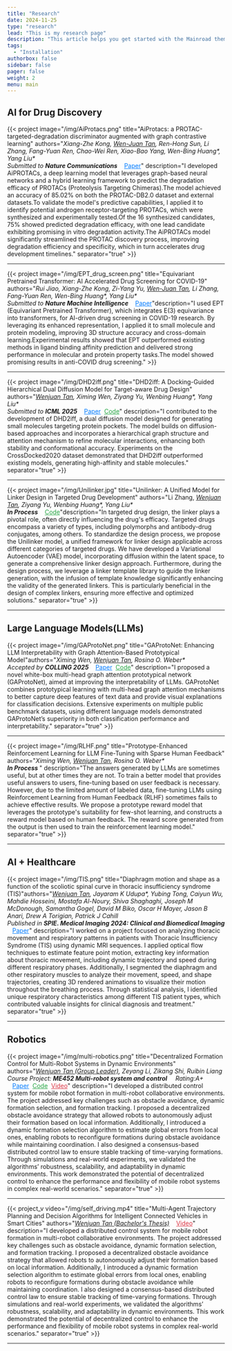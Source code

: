 ```yaml
---
title: "Research"
date: 2024-11-25
type: "research"
lead: "This is my research page"
description: "This article helps you get started with the Mainroad theme, including installation and minimal configuration."
tags:
  - "Installation"
authorbox: false
sidebar: false
pager: false
weight: 2
menu: main
---
```


## AI for Drug Discovery

{{< project image="/img/AiProtacs.png" title="AiProtacs: a PROTAC-targeted-degradation discriminator augmented with graph contrastive learning" 
authors="<em>Xiang-Zhe Kong, <u>Wen-Juan Tan</u>, Ren-Hong Sun, Li Zhang, Fang-Yuan Ren, Chao-Wei Ren, Xiao-Bao Yang, Wen-Bing Huang*, Yang Liu*</em><br> <em>Submitted to <b>Nature Communications</b></em> &nbsp;&nbsp;&nbsp;<a href='https://github.com/tanwenjuan/website_materials/blob/main/AiProtacs.pdf' style='color: #007bff;'>Paper</a>"
description="I developed AiPROTACs, a deep learning model that leverages graph-based neural networks and a hybrid learning framework to predict the degradation efficacy of PROTACs (Proteolysis Targeting Chimeras).The model achieved an accuracy of 85.02% on both the PROTAC-DB2.0 dataset and external datasets.To validate the model's predictive capabilities, I applied it to identify potential androgen receptor-targeting PROTACs, which were synthesized and experimentally tested.Of the 16 synthesized candidates, 75% showed predicted degradation efficacy, with one lead candidate exhibiting promising in vitro degradation activity.The AiPROTACs model significantly streamlined the PROTAC discovery process, improving degradation efficiency and specificity, which in turn accelerates drug development timelines." separator="true" >}}
 &nbsp;&nbsp; &nbsp;&nbsp;&nbsp;&nbsp;&nbsp;&nbsp;&nbsp;&nbsp;&nbsp;&nbsp;&nbsp;&nbsp;&nbsp;


---


{{< project image="/img/EPT_drug_screen.png" title="Equivariant Pretrained Transformer: AI Accelerated Drug Screening for COVID-19" authors="<em>Rui Jiao, Xiang-Zhe Kong, Zi-Yang Yu, <u>Wen-Juan Tan</u>, Li Zhang, Fang-Yuan Ren, Wen-Bing Huang*, Yang Liu*</em><br> <em>Submitted to <b>Nature Machine Intelligence</b></em> &nbsp;&nbsp;&nbsp;<a href='https://github.com/tanwenjuan/website_materials/blob/main/EPT.pdf' style='color: #007bff;'>Paper</a>"description="I used EPT (Equivariant Pretrained Transformer), which integrates E(3) equivariance into transformers, for AI-driven drug screening in COVID-19 research. By leveraging its enhanced representation, I applied it to small molecule and protein modeling, improving 3D structure accuracy and cross-domain learning.Experimental results showed that EPT outperformed existing methods in ligand binding affinity prediction and delivered strong performance in molecular and protein property tasks.The model showed promising results in anti-COVID drug screening." >}}


---

{{< project image="/img/DHD2iff.png" title="DHD2iff: A Docking-Guided Hierarchical Dual Diffusion Model for Target-aware Drug Design" 
authors="<em><u>Wenjuan Tan</u>, Ximing Wen, Ziyang Yu, Wenbing Huang*, Yang Liu*</em><br> <em>Submitted to <b>ICML 2025</b></em> &nbsp;&nbsp;&nbsp;<a href='https://github.com/tanwenjuan/website_materials/blob/main/DHD2iff.pdf' style='color: #007bff;'>Paper</a> &nbsp;<a href='https://github.com/tanwenjuan/DHD2iff' style='color: #28a745;'>Code</a>" description="I contributed to the development of DHD2iff, a dual diffusion model designed for generating small molecules targeting protein pockets. The model builds on diffusion-based approaches and incorporates a hierarchical graph structure and attention mechanism to refine molecular interactions, enhancing both stability and conformational accuracy. Experiments on the CrossDocked2020 dataset demonstrated that DHD2iff outperformed existing models, generating high-affinity and stable molecules." separator="true" >}} 



---
{{< project image="/img/Unilinker.jpg" title="Unilinker: A Unified Model for Linker Design in Targeted Drug Development" authors="Li Zhang, <em><u>Wenjuan Tan</u>, Ziyang Yu, Wenbing Huang*, Yang Liu*</em><br> <em><b>In Process</b></em> &nbsp;&nbsp;&nbsp;<a href='https://github.com/tanwenjuan/Unilinker' style='color: #28a745;'>Code</a>"description="In targeted drug design, the linker plays a pivotal role, often directly influencing the drug's efficacy. Targeted drugs encompass a variety of types, including polymorphs and antibody-drug conjugates, among others. To standardize the design process, we propose the Unilinker model, a unified framework for linker design applicable across different categories of targeted drugs. We have developed a Variational Autoencoder (VAE) model, incorporating diffusion within the latent space, to generate a comprehensive linker design approach. Furthermore, during the design process, we leverage a linker template library to guide the linker generation, with the infusion of template knowledge significantly enhancing the validity of the generated linkers. This is particularly beneficial in the design of complex linkers, ensuring more effective and optimized solutions." separator="true" >}}


_____________________________________________________________________________________________________________

## Large Language Models(LLMs)


{{< project image="/img/GAProtoNet.png" title="GAProtoNet: Enhancing LLM Interpretability with Graph Attention-Based Prototypical Model"authors="<em>Ximing Wen, <u>Wenjuan Tan</u>, Rosina O. Weber*</em><br> <em>Accepted by <b>COLLING 2025</b></em> &nbsp;&nbsp;&nbsp;<a href='https://github.com/tanwenjuan/website_materials/blob/main/GAProtoNet.pdf' style='color: #007bff;'>Paper</a> &nbsp;<a href='https://github.com/tanwenjuan/GAProtoNet/tree/main' style='color: #28a745;'>Code</a>" description="I proposed a novel white-box multi-head graph attention prototypical network (GAProtoNet), aimed at improving the interpretability of LLMs. GAProtoNet combines prototypical learning with multi-head graph attention mechanisms to better capture deep features of text data and provide visual explanations for classification decisions. Extensive experiments on multiple public benchmark datasets, using different language models demonstrated GAProtoNet’s superiority in both classification performance and interpretability." separator="true" >}}

---
{{< project image="/img/RLHF.png" title="Prototype-Enhanced Reinforcement Learning for LLM Fine-Tuning with Sparse Human Feedback" authors="<em>Ximing Wen, <u>Wenjuan Tan</u>, Rosina O. Weber*</em><br> <em><b>In Process </b></em>" description="The answers generated by LLMs are sometimes useful, but at other times they are not. To train a better model that provides useful answers to users, fine-tuning based on user feedback is necessary. However, due to the limited amount of labeled data, fine-tuning LLMs using Reinforcement Learning from Human Feedback (RLHF) sometimes fails to achieve effective results. We propose a prototype reward model that leverages the prototype's suitability for few-shot learning, and constructs a reward model based on human feedback. The reward score generated from the output is then used to train the reinforcement learning model." separator="true" >}}


---

## AI + Healthcare


{{< project image="/img/TIS.png" title="Diaphragm motion and shape as a function of the scoliotic spinal curve in thoracic insufficiency syndrome (TIS)"authors="<em><u>Wenjuan Tan</u>, Jayaram K Udupa*, Yubing Tong, Caiyun Wu, Mahdie Hosseini, Mostafa Al-Noury, Shiva Shaghaghi, Joseph M McDonough, Samantha Gogel, David M Biko, Oscar H Mayer, Jason B Anari, Drew A Torigian, Patrick J Cahill</em><br> <em>Published in <b>SPIE. Medical Imaging 2024: Clinical and Biomedical Imaging</b></em> &nbsp;&nbsp;&nbsp;<a href='https://github.com/tanwenjuan/website_materials/blob/main/SPIE.pdf' style='color: #007bff;'>Paper</a>" description="I worked on a project focused on analyzing thoracic movement and respiratory patterns in patients with Thoracic Insufficiency Syndrome (TIS) using dynamic MRI sequences. I applied optical flow techniques to estimate feature point motion, extracting key information about thoracic movement, including dynamic trajectory and speed during different respiratory phases. Additionally, I segmented the diaphragm and other respiratory muscles to analyze their movement, speed, and shape trajectories, creating 3D rendered animations to visualize their motion throughout the breathing process. Through statistical analysis, I identified unique respiratory characteristics among different TIS patient types, which contributed valuable insights for clinical diagnosis and treatment." separator="true" >}}

---

## Robotics


{{< project image="/img/multi-robotics.png" title="Decentralized Formation Control for Multi-Robot Systems in Dynamic Environments" authors="<em><u>Wenjuan Tan (Group Leader)</u>, Zeyang Li, Zikang Shi, Ruibin Liang</em><br> <em>Course Project: <b>ME452 Multi-robot system and control </b>&nbsp;&nbsp;&nbsp; Rating:A+</em> &nbsp;&nbsp;&nbsp;<a href='https://github.com/tanwenjuan/website_materials/blob/main/Multi-robotics.pdf' style='color: #007bff;'>Paper</a> &nbsp;<a href='https://github.com/tanwenjuan/multirobots' style='color: #28a745;'>Code</a> &nbsp;<a href='https://github.com/tanwenjuan/website_materials/blob/main/Multi-robotics.mp4' style='color: #dc3545;'>Video</a>" description="I developed a distributed control system for mobile robot formation in multi-robot collaborative environments. The project addressed key challenges such as obstacle avoidance, dynamic formation selection, and formation tracking. I proposed a decentralized obstacle avoidance strategy that allowed robots to autonomously adjust their formation based on local information. Additionally, I introduced a dynamic formation selection algorithm to estimate global errors from local ones, enabling robots to reconfigure formations during obstacle avoidance while maintaining coordination. I also designed a consensus-based distributed control law to ensure stable tracking of time-varying formations. Through simulations and real-world experiments, we validated the algorithms’ robustness, scalability, and adaptability in dynamic environments. This work demonstrated the potential of decentralized control to enhance the performance and flexibility of mobile robot systems in complex real-world scenarios." separator="true" >}}


---



{{< project_v video="/img/self_driving.mp4" title="Multi-Agent Trajectory Planning and Decision Algorithms for Intelligent Connected Vehicles in Smart Cities" authors="<em><u>Wenjuan Tan (Bachelor's Thesis)</u></em> &nbsp;&nbsp;&nbsp;<a href='https://github.com/tanwenjuan/website_materials/blob/main/self_driving.mp4' style='color: #dc3545;'>Video</a>" description="I developed a distributed control system for mobile robot formation in multi-robot collaborative environments. The project addressed key challenges such as obstacle avoidance, dynamic formation selection, and formation tracking. I proposed a decentralized obstacle avoidance strategy that allowed robots to autonomously adjust their formation based on local information. Additionally, I introduced a dynamic formation selection algorithm to estimate global errors from local ones, enabling robots to reconfigure formations during obstacle avoidance while maintaining coordination. I also designed a consensus-based distributed control law to ensure stable tracking of time-varying formations. Through simulations and real-world experiments, we validated the algorithms’ robustness, scalability, and adaptability in dynamic environments. This work demonstrated the potential of decentralized control to enhance the performance and flexibility of mobile robot systems in complex real-world scenarios." separator="true" >}}


---

<!--more-->